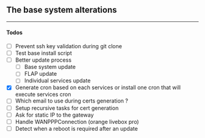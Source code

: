 ## The base system alterations

---

#### Todos

-   [ ] Prevent ssh key validation during git clone
-   [ ] Test base install script
-   [ ] Better update process
    -   [ ] Base system update
    -   [ ] FLAP update
    -   [ ] Individual services update
-   [x] Generate cron based on each services or install one cron that will execute services cron
-   [ ] Which email to use during certs generation ?
-   [ ] Setup recursive tasks for cert generation
-   [ ] Ask for static IP to the gateway
-   [ ] Handle WANPPPConnection (orange livebox pro)
-   [ ] Detect when a reboot is required after an update